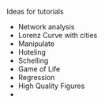 Ideas for tutorials

- Network analysis 
- Lorenz Curve with cities
- Manipulate
- Hoteling
- Schelling
- Game of Life
- Regression
- High Quality Figures
- 